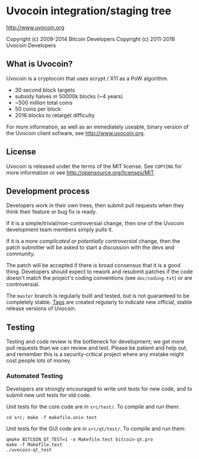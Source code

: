 Uvocoin integration/staging tree
================================

http://www.uvocoin.org

Copyright (c) 2009-2014 Bitcoin Developers
Copyright (c) 2011-2018 Uvocoin Developers

What is Uvocoin?
----------------

Uvocoin is a cryptocoin that uses scrypt / X11 as a PoW algorithm.
 - 30 second block targets
 - subsidy halves in 50000k blocks (~4 years)
 - ~500 million total coins
 - 50 coins per block
 - 2016 blocks to retarget difficulty

For more information, as well as an immediately useable, binary version of
the Uvocoin client sofware, see http://www.uvocoin.org.

License
-------

Uvocoin is released under the terms of the MIT license. See `COPYING` for more
information or see http://opensource.org/licenses/MIT.

Development process
-------------------

Developers work in their own trees, then submit pull requests when they think
their feature or bug fix is ready.

If it is a simple/trivial/non-controversial change, then one of the Uvocoin
development team members simply pulls it.

If it is a *more complicated or potentially controversial* change, then the patch
submitter will be asked to start a discussion with the devs and community.

The patch will be accepted if there is broad consensus that it is a good thing.
Developers should expect to rework and resubmit patches if the code doesn't
match the project's coding conventions (see `doc/coding.txt`) or are
controversial.

The `master` branch is regularly built and tested, but is not guaranteed to be
completely stable. [Tags](https://github.com/digisysdev/uvocoin/tags) are created
regularly to indicate new official, stable release versions of Uvocoin.

Testing
-------

Testing and code review is the bottleneck for development; we get more pull
requests than we can review and test. Please be patient and help out, and
remember this is a security-critical project where any mistake might cost people
lots of money.

### Automated Testing

Developers are strongly encouraged to write unit tests for new code, and to
submit new unit tests for old code.

Unit tests for the core code are in `src/test/`. To compile and run them:

    cd src; make -f makefile.unix test

Unit tests for the GUI code are in `src/qt/test/`. To compile and run them:

    qmake BITCOIN_QT_TEST=1 -o Makefile.test bitcoin-qt.pro
    make -f Makefile.test
    ./uvocoin-qt_test

